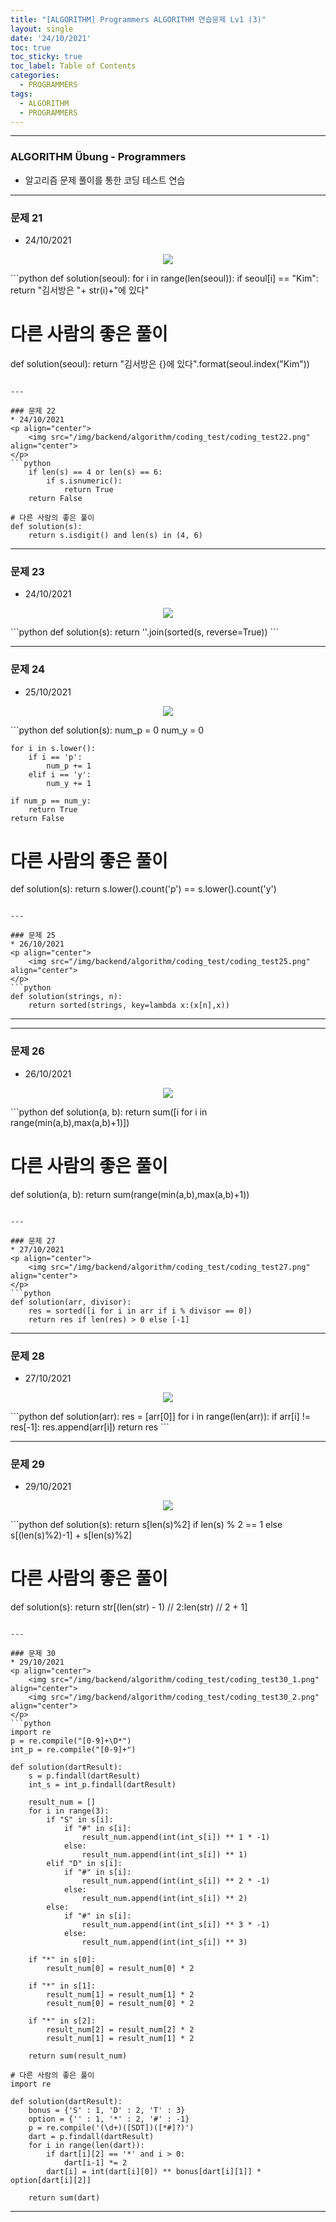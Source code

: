 ```yaml
---
title: "[ALGORITHM] Programmers ALGORITHM 연습문제 Lv1 (3)"
layout: single
date: '24/10/2021'
toc: true
toc_sticky: true
toc_label: Table of Contents
categories:
  - PROGRAMMERS
tags:
  - ALGORITHM
  - PROGRAMMERS
---
```


---
### ALGORITHM Übung - Programmers
* 알고리즘 문제 풀이를 통한 코딩 테스트 연습

---

### 문제 21
* 24/10/2021
<p align="center">
    <img src="/img/backend/algorithm/coding_test/coding_test21.png" align="center">
</p>
```python
def solution(seoul):
    for i in range(len(seoul)):
        if seoul[i] == "Kim":
            return "김서방은 "+ str(i)+"에 있다"

# 다른 사람의 좋은 풀이
def solution(seoul):
    return "김서방은 {}에 있다".format(seoul.index("Kim"))
```

---

### 문제 22
* 24/10/2021
<p align="center">
    <img src="/img/backend/algorithm/coding_test/coding_test22.png" align="center">
</p>
```python
    if len(s) == 4 or len(s) == 6:
        if s.isnumeric():
            return True
    return False

# 다른 사람의 좋은 풀이
def solution(s):
    return s.isdigit() and len(s) in (4, 6)
```

---

### 문제 23
* 24/10/2021
<p align="center">
    <img src="/img/backend/algorithm/coding_test/coding_test23.png" align="center">
</p>
```python
def solution(s):
    return ''.join(sorted(s, reverse=True))
```

---

### 문제 24
* 25/10/2021
<p align="center">
    <img src="/img/backend/algorithm/coding_test/coding_test24.png" align="center">
</p>
```python
def solution(s):
    num_p = 0
    num_y = 0

    for i in s.lower():
        if i == 'p':
            num_p += 1
        elif i == 'y':
            num_y += 1

    if num_p == num_y:
        return True
    return False
# 다른 사람의 좋은 풀이
def solution(s):
    return s.lower().count('p') == s.lower().count('y')
```

---

### 문제 25
* 26/10/2021
<p align="center">
    <img src="/img/backend/algorithm/coding_test/coding_test25.png" align="center">
</p>
```python
def solution(strings, n):
    return sorted(strings, key=lambda x:(x[n],x))
```

---

---

### 문제 26
* 26/10/2021
<p align="center">
    <img src="/img/backend/algorithm/coding_test/coding_test26.png" align="center">
</p>
```python
def solution(a, b):
    return sum([i for i in range(min(a,b),max(a,b)+1)])

# 다른 사람의 좋은 풀이
def solution(a, b):
    return sum(range(min(a,b),max(a,b)+1))
```

---

### 문제 27
* 27/10/2021
<p align="center">
    <img src="/img/backend/algorithm/coding_test/coding_test27.png" align="center">
</p>
```python
def solution(arr, divisor):
    res = sorted([i for i in arr if i % divisor == 0])
    return res if len(res) > 0 else [-1]
```

---

### 문제 28
* 27/10/2021
<p align="center">
    <img src="/img/backend/algorithm/coding_test/coding_test28.png" align="center">
</p>
```python
def solution(arr):
    res = [arr[0]]
    for i in range(len(arr)):
        if arr[i] != res[-1]:
            res.append(arr[i])
    return res
```

---

### 문제 29
* 29/10/2021
<p align="center">
    <img src="/img/backend/algorithm/coding_test/coding_test29.png" align="center">
</p>
```python
def solution(s):
    return s[len(s)%2] if len(s) % 2 == 1 else s[(len(s)%2)-1] + s[len(s)%2]

# 다른 사람의 좋은 풀이
def solution(s):
    return str[(len(str) - 1) // 2:len(str) // 2 + 1]
```

---

### 문제 30
* 29/10/2021
<p align="center">
    <img src="/img/backend/algorithm/coding_test/coding_test30_1.png" align="center">
    <img src="/img/backend/algorithm/coding_test/coding_test30_2.png" align="center">
</p>
```python
import re
p = re.compile("[0-9]+\D*")
int_p = re.compile("[0-9]+")

def solution(dartResult):
    s = p.findall(dartResult)
    int_s = int_p.findall(dartResult)

    result_num = []
    for i in range(3):
        if "S" in s[i]:
            if "#" in s[i]:
                result_num.append(int(int_s[i]) ** 1 * -1)
            else:
                result_num.append(int(int_s[i]) ** 1)
        elif "D" in s[i]:
            if "#" in s[i]:
                result_num.append(int(int_s[i]) ** 2 * -1)
            else:
                result_num.append(int(int_s[i]) ** 2)
        else:
            if "#" in s[i]:
                result_num.append(int(int_s[i]) ** 3 * -1)
            else:
                result_num.append(int(int_s[i]) ** 3)

    if "*" in s[0]:
        result_num[0] = result_num[0] * 2

    if "*" in s[1]:
        result_num[1] = result_num[1] * 2
        result_num[0] = result_num[0] * 2

    if "*" in s[2]:
        result_num[2] = result_num[2] * 2
        result_num[1] = result_num[1] * 2

    return sum(result_num)

# 다른 사람의 좋은 풀이
import re

def solution(dartResult):
    bonus = {'S' : 1, 'D' : 2, 'T' : 3}
    option = {'' : 1, '*' : 2, '#' : -1}
    p = re.compile('(\d+)([SDT])([*#]?)')
    dart = p.findall(dartResult)
    for i in range(len(dart)):
        if dart[i][2] == '*' and i > 0:
            dart[i-1] *= 2
        dart[i] = int(dart[i][0]) ** bonus[dart[i][1]] * option[dart[i][2]]

    return sum(dart)
```

---

